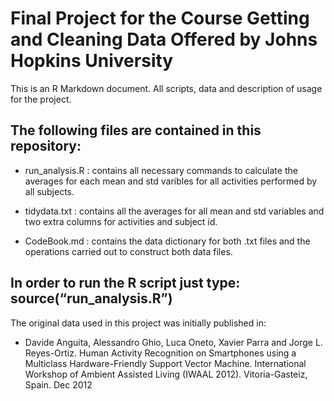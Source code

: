 Final Project for the Course Getting and Cleaning Data Offered by Johns Hopkins University
==========================================================================================

This is an R Markdown document. All scripts, data and description of
usage for the project.

The following files are contained in this repository:
-----------------------------------------------------

-   run\_analysis.R : contains all necessary commands to calculate the
    averages for each mean and std varibles for all activities performed
    by all subjects.

-   tidydata.txt : contains all the averages for all mean and std
    variables and two extra columns for activities and subject id.

-   CodeBook.md : contains the data dictionary for both .txt files and
    the operations carried out to construct both data files.

In order to run the R script just type: source(“run\_analysis.R”)
-----------------------------------------------------------------

The original data used in this project was initially published in:

-   Davide Anguita, Alessandro Ghio, Luca Oneto, Xavier Parra and
    Jorge L. Reyes-Ortiz. Human Activity Recognition on Smartphones
    using a Multiclass Hardware-Friendly Support Vector Machine.
    International Workshop of Ambient Assisted Living (IWAAL 2012).
    Vitoria-Gasteiz, Spain. Dec 2012
